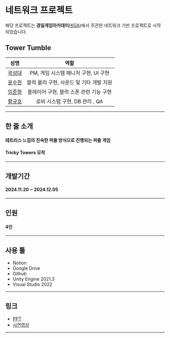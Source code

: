 # 네트워크 프로젝트

해당 프로젝트는 **경일게임아카데미**([KGA](https://www.kiweb.or.kr/smart/?utm_source=google&utm_medium=SA&utm_campaign=january&ACE_REF=adwords_g&ACE_KW=%EA%B2%BD%EC%9D%BC%EA%B2%8C%EC%9E%84%EC%95%84%EC%B9%B4%EB%8D%B0%EB%AF%B8&gad_source=1&gclid=Cj0KCQiA4-y8BhC3ARIsAHmjC_FjejOpjCQL4z7sRRsidSE6QCxjiON6ZZyuKf8SgyUgaqZzVtG5uOoaAsoBEALw_wcB))에서 주관한 네트워크 기반 프로젝트로 시작되었습니다. 

## Tower Tumble

|성명|역할|
|:---:|:---:|
| [곽성대](https://github.com/tjdeo1102) |   PM, 게임 시스템 매니저 구현, UI 구현   |
| [윤수현](https://github.com/KimSu-70) |  블럭 물리 구현, 사운드 및 기타 개발 지원  |
| [임준형](https://github.com/pang826) |  플레이어 구현, 블럭 스폰 관련 기능 구현 |
| [황규호](https://github.com/leesiyeon99) | 로비 시스템 구현, DB 관리 , QA |
---

## 한 줄 소개
#### 테트리스 느낌의 친숙한 퍼즐 방식으로 진행되는 퍼즐 게임
#### Tricky Towers 모작
---
## 개발기간
#### 2024.11.20 ~ 2024.12.05
---
## 인원
#### 4인
---
## 사용 툴
+ Notion
+ Google Drive
+ Github
+ Unity Engine 2021.3
+ Visual Studio 2022
--- 
## 링크
+ [PPT](https://drive.google.com/file/d/12ZloVz1fNbw7fjFR6-7kDQ2n2m6T7d-Y/view?usp=drive_link)
+ [시연영상](https://www.youtube.com/watch?v=RyzszKiiTKU)
---
